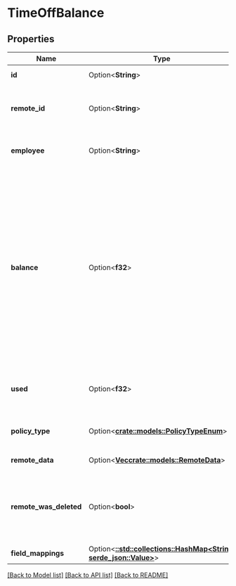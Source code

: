 # TimeOffBalance

## Properties

Name | Type | Description | Notes
------------ | ------------- | ------------- | -------------
**id** | Option<**String**> |  | [optional][readonly]
**remote_id** | Option<**String**> | The third-party API ID of the matching object. | [optional]
**employee** | Option<**String**> | The employee the balance belongs to. | [optional]
**balance** | Option<**f32**> | The current remaining PTO balance in terms of hours. This does not represent the starting PTO balance. If the API provider only provides PTO balance in terms of days, we estimate 8 hours per day. | [optional]
**used** | Option<**f32**> | The amount of PTO used in terms of hours. | [optional]
**policy_type** | Option<[**crate::models::PolicyTypeEnum**](PolicyTypeEnum.md)> | The policy type of this time off balance. | [optional]
**remote_data** | Option<[**Vec<crate::models::RemoteData>**](RemoteData.md)> |  | [optional][readonly]
**remote_was_deleted** | Option<**bool**> | Indicates whether or not this object has been deleted by third party webhooks. | [optional][readonly]
**field_mappings** | Option<[**::std::collections::HashMap<String, serde_json::Value>**](serde_json::Value.md)> |  | [optional][readonly]

[[Back to Model list]](../README.md#documentation-for-models) [[Back to API list]](../README.md#documentation-for-api-endpoints) [[Back to README]](../README.md)


